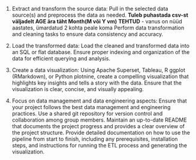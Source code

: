 1. Extract and transform the source data:
    Pull in the selected data source(s) and preprocess the data as needed.
   **Tuleb puhastada csv-st väljadelt AGE ära täht Month(M või Y vm)**
   **TEHTUD** - vanus on nüüd aastates, ümardatud 2 kohta peale koma
    Perform data transformation and cleaning tasks to ensure data consistency and accuracy.
   
3. Load the transformed data:
    Load the cleaned and transformed data into an SQL or flat database.
    Ensure proper indexing and organization of the data for efficient querying and analysis.
   
5. Create a data visualization:
    Using Apache Superset, Tableau, R ggplot (RMarkdown), or Python plotnine, create a compelling visualization that highlights key insights and tells a story with the data.
    Ensure that the visualization is clear, concise, and visually appealing.
   
7. Focus on data management and data engineering aspects:
    Ensure that your project follows the best data management and engineering practices.
    Use a shared git repository for version control and collaboration among group members.
    Maintain an up-to-date README that documents the project progress and provides a clear overview of the project structure.
    Provide detailed documentation on how to use the pipeline from start to finish, including any prerequisites, installation steps, and instructions for running the ETL process and generating the visualization.
   
